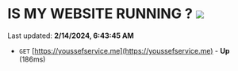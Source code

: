 # IS MY WEBSITE RUNNING ? [![](https://img.shields.io/static/v1?label=Sponsor&message=%E2%9D%A4&logo=GitHub&color=%23fe8e86)](https://github.com/sponsors/<username>)

Last updated: **2/14/2024, 6:43:45 AM**

- `GET` [https://youssefservice.me](https://youssefservice.me) - **Up** (186ms)
